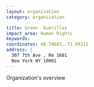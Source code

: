 ```yaml
---
layout: organization
category: organization

title: Green  Guerillas
impact_area: Human Rights
keywords: 
coordinates: 40.74683,-73.99312
address: |
  307 7th Ave , Rm 1601
  New York NY 10001
---
```

Organization's overview
